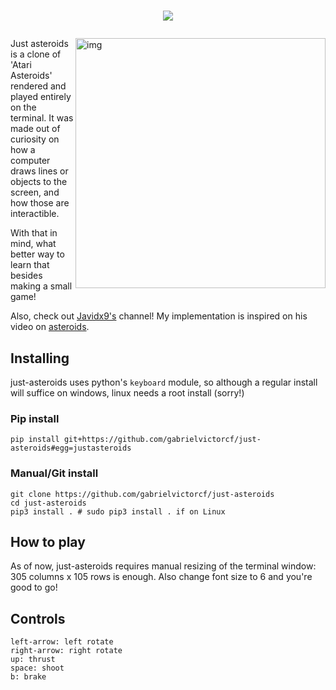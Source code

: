 # <p align="center"> <img src="https://i.imgur.com/xW65plv.png"> </p>

<img src="https://i.imgur.com/wjBAdaV.png" alt="img" align="right" width="400px">

Just asteroids is a clone of 'Atari Asteroids' rendered and played
entirely on the terminal. It was made out of curiosity on how a
computer draws lines or objects to the screen, and how those are
interactible.

With that in mind, what better way to learn that besides
making a small game!

Also, check out [Javidx9's](https://www.youtube.com/channel/UC-yuWVUplUJZvieEligKBkA) channel! My implementation
is inspired on his video on [asteroids](https://link).

## Installing
just-asteroids uses python's `keyboard` module, so although a regular
install will suffice on windows, linux needs a root install (sorry!)

### Pip install
	pip install git+https://github.com/gabrielvictorcf/just-asteroids#egg=justasteroids

### Manual/Git install
	git clone https://github.com/gabrielvictorcf/just-asteroids
	cd just-asteroids
	pip3 install . # sudo pip3 install . if on Linux

## How to play
As of now, just-asteroids requires manual resizing of the terminal
window: 305 columns x 105 rows is enough. Also change font size to 6
and you're good to go!

## Controls
```
left-arrow: left rotate
right-arrow: right rotate
up: thrust
space: shoot
b: brake
```